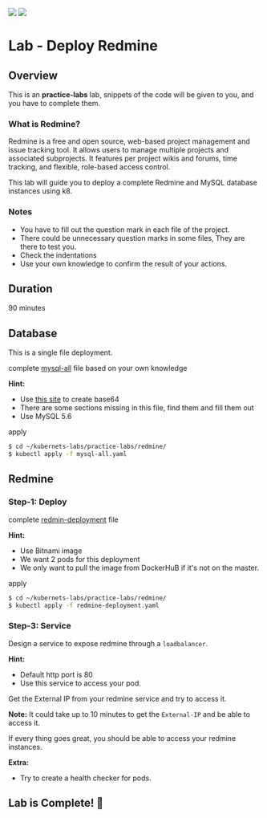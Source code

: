 <link rel='stylesheet' href='../../assets/css/main.css'/>

![](https://upload.wikimedia.org/wikipedia/commons/thumb/3/3f/Redmine_logo.svg/1280px-Redmine_logo.svg.png)
![](https://kubernetes.io/images/kubernetes-horizontal-color.png)

# Lab - Deploy Redmine

## Overview

This is an **practice-labs** lab, snippets of the code will be given to you, and you have to complete them.

### What is Redmine?

Redmine is a free and open source, web-based project management and issue tracking tool. It allows users to manage multiple projects and associated subprojects. It features per project wikis and forums, time tracking, and flexible, role-based access control.

This lab will guide you to deploy a complete Redmine and MySQL database instances using k8.

### Notes

- You have to fill out the question mark in each file of the project.
- There could be unnecessary question marks in some files, They are there to test you.
- Check the indentations
- Use your own knowledge to confirm the result of your actions.

## Duration

90 minutes

## Database

This is a single file deployment.

complete [mysql-all](mysql-all.yaml) file based on your own knowledge

**Hint:**

- Use [this site](https://www.base64encode.org/) to create base64
- There are some sections missing in this file, find them and fill them out
- Use MySQL 5.6

apply

```bash
$ cd ~/kubernets-labs/practice-labs/redmine/
$ kubectl apply -f mysql-all.yaml
```


## Redmine

### Step-1: Deploy

complete [redmin-deployment](redmine-deployment.yaml) file

**Hint:**

- Use Bitnami image
- We want 2 pods for this deployment
- We only want to pull the image from DockerHuB if it's not on the master.

apply

```bash
$ cd ~/kubernets-labs/practice-labs/redmine/
$ kubectl apply -f redmine-deployment.yaml
```

### Step-3: Service

Design a service to expose redmine through a `loadbalancer`.

**Hint:**
- Default http port is 80
- Use this service to access your pod.

Get the External IP from your redmine service and try to access it.

**Note:** It could take up to 10 minutes to get the `External-IP` and be able to access it.

If every thing goes great, you should be able to access your redmine instances.

**Extra:**

- Try to create a health checker for pods.

## Lab is Complete! 👏